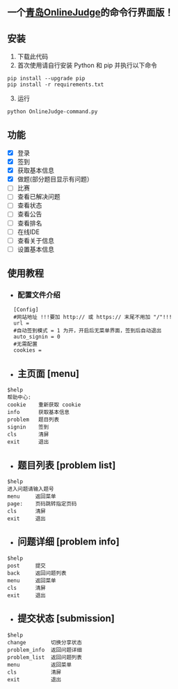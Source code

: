 ## 一个[青岛OnlineJudge](https://github.com/QingdaoU/OnlineJudge)的命令行界面版！
## 安装
1. 下载此代码
2. 首次使用请自行安装 Python 和 pip 并执行以下命令
```
pip install --upgrade pip
pip install -r requirements.txt
```
3. 运行
```
python OnlineJudge-command.py
```
## 功能
- [x] 登录
- [x] 签到
- [x] 获取基本信息
- [x] 做题(部分题目显示有问题）
- [ ] 比赛
- [ ] 查看已解决问题
- [ ] 查看状态
- [ ] 查看公告
- [ ] 查看排名
- [ ] 在线IDE
- [ ] 查看关于信息
- [ ] 设置基本信息

## 使用教程
* ### 配置文件介绍
```
  [Config]
  #网站地址 !!!要加 http:// 或 https:// 末尾不用加 "/"!!!
  url = 
  #自动签到模式 = 1 为开，开启后无菜单界面，签到后自动退出
  auto_signin = 0
  #无需配置 
  cookies = 
```
- ##  主页面 [menu]
```
$help
帮助中心:
cookie    重新获取 cookie
info      获取基本信息
problem   题目列表
signin    签到
cls       清屏
exit      退出
```
- ## 题目列表 [problem list]
```
$help
进入问题请输入题号
menu     返回菜单
page:    页码跳转指定页码
cls      清屏
exit     退出
```
- ## 问题详细 [problem info]
```
$help
post     提交
back     返回问题列表
menu     返回菜单
cls      清屏
exit     退出
```
- ## 提交状态 [submission]
```
$help
change        切换分享状态
problem_info  返回问题详细
problem_list  返回问题列表
menu          返回菜单
cls           清屏
exit          退出 
```
